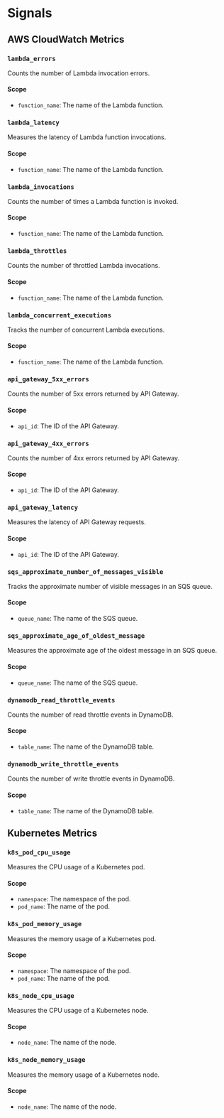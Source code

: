 # Signals
## AWS CloudWatch Metrics

### `lambda_errors`
Counts the number of Lambda invocation errors.

#### Scope
- `function_name`: The name of the Lambda function.

### `lambda_latency`
Measures the latency of Lambda function invocations.

#### Scope
- `function_name`: The name of the Lambda function.

### `lambda_invocations`
Counts the number of times a Lambda function is invoked.

#### Scope
- `function_name`: The name of the Lambda function.

### `lambda_throttles`
Counts the number of throttled Lambda invocations.

#### Scope
- `function_name`: The name of the Lambda function.

### `lambda_concurrent_executions`
Tracks the number of concurrent Lambda executions.

#### Scope
- `function_name`: The name of the Lambda function.

### `api_gateway_5xx_errors`
Counts the number of 5xx errors returned by API Gateway.

#### Scope
- `api_id`: The ID of the API Gateway.

### `api_gateway_4xx_errors`
Counts the number of 4xx errors returned by API Gateway.

#### Scope
- `api_id`: The ID of the API Gateway.

### `api_gateway_latency`
Measures the latency of API Gateway requests.

#### Scope
- `api_id`: The ID of the API Gateway.

### `sqs_approximate_number_of_messages_visible`
Tracks the approximate number of visible messages in an SQS queue.

#### Scope
- `queue_name`: The name of the SQS queue.

### `sqs_approximate_age_of_oldest_message`
Measures the approximate age of the oldest message in an SQS queue.

#### Scope
- `queue_name`: The name of the SQS queue.

### `dynamodb_read_throttle_events`
Counts the number of read throttle events in DynamoDB.

#### Scope
- `table_name`: The name of the DynamoDB table.

### `dynamodb_write_throttle_events`
Counts the number of write throttle events in DynamoDB.

#### Scope
- `table_name`: The name of the DynamoDB table.
## Kubernetes Metrics

### `k8s_pod_cpu_usage`
Measures the CPU usage of a Kubernetes pod.

#### Scope
- `namespace`: The namespace of the pod.
- `pod_name`: The name of the pod.

### `k8s_pod_memory_usage`
Measures the memory usage of a Kubernetes pod.

#### Scope
- `namespace`: The namespace of the pod.
- `pod_name`: The name of the pod.

### `k8s_node_cpu_usage`
Measures the CPU usage of a Kubernetes node.

#### Scope
- `node_name`: The name of the node.

### `k8s_node_memory_usage`
Measures the memory usage of a Kubernetes node.

#### Scope
- `node_name`: The name of the node.
